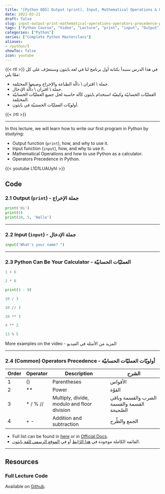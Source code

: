 ```yaml
---
title: "[Python 005] Output (print), Input, Mathematical Operations & Operators Precedence | جمل الإدخال والإخراج والعمليات الحسابية وأولويات العمليّات"
date: 2021-03-21
draft: false
slug: input-output-print-mathematical-operations-operators-precedence-python-course
tags: ["Python Course", "Video", "Lecture", "print", "input", "Output", "Mathematical Operations", "Operators Precedence"]
categories: ["Python"]
series: ["Complete Python Masterclass"]
aliases:
- /python/5
showToc: false
icon: youtube
---
```


{{< rtl >}}
في هذا الدرس سنبدأ بكتابة أول برنامج لنا في لغة بايثون وسنتعرّف على كل ممّا يلي:
- جملة \ اقتران \ دالّة الطباعة والإخراج وصيغها المختلفة.
- جملة \ اقتران \ دالّة الإدخال.
- العمليّات الحسابيّة وكيفيّة استخدام بايثون كآلة حاسبة لحل جميع العمليّات الحسابيّة المختلفة.
- أولويّات العمليّات الحستبيّة في بايثون.

{{< /rtl >}}

---

In this lecture, we will learn how to write our first program in Python by studying:
- Output function (`print`), how, and why to use it.
- Input function (`input`), how, and why to use it.
- Mathematical Operations and how to use Python as a calculator.
- Operators Precedence in Python.


{{< youtube L1D1LUAUyhI >}}

## Code

### 2.1 Output (`print`) - جملة الإخراج
```python
print('Hi')
print(5)
print(10, 5, 'Hello')
```

---

### 2.2 Input (`input`) - جملة الإدخال
```python
input("What's your name? ")
```

---

### 2.3 Python Can Be Your Calculator - العمليّات الحسابيّة
```python
1 + 6
```
```python
2 * 8
```
```python
print(3 - 9)
```
```python
10 / 3
```
```python
10 // 3
```
```python
10 ** 3
```
```python
4 ** 2
```
```python
13 % 5
```
More examples on the video - المزيد من الأمثلة في الفيديو

---

### 2.4 (Common) Operators Precedence - أولويّات العمليّات الحسابيّة

| Order | Operator | Description | الشرح |
|------ |--------- |------------ | ----- |
| 1 | ()       | Parentheses | الأقواس |
| 2 |**       | Power       | القوّة |
| 3 |* / % // | Multiply, divide, modulo and floor division | الضرب والقسمة وباقي القسمة  والقسمة الصّحيحة |
| 4 | + -      | Addition and subtraction | الجمع والطّرح |
* Full list can be found in [here](https://www.mathcs.emory.edu/~valerie/courses/fall10/155/resources/op_precedence.html) or in [Official Docs](https://docs.python.org/3/reference/expressions.html).
* القائمة الكاملة موجودة في [هذا الرّابط](https://www.mathcs.emory.edu/~valerie/courses/fall10/155/resources/op_precedence.html) 
  أو في  [الموقع الرسمي للغة بايثون](https://docs.python.org/3/reference/expressions.html).

---

## Resources

### Full Lecture Code
Available on [Github](https://github.com/mohnoor94/CorePythonCourse/blob/main/02%20-%20Lecture%2002/02%20-%20Hello%20Python.ipynb).
